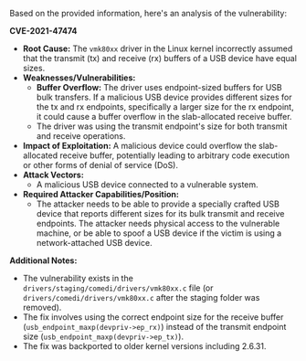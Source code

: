 Based on the provided information, here's an analysis of the vulnerability:

**CVE-2021-47474**

*   **Root Cause:** The `vmk80xx` driver in the Linux kernel incorrectly assumed that the transmit (tx) and receive (rx) buffers of a USB device have equal sizes.
*   **Weaknesses/Vulnerabilities:**
    *   **Buffer Overflow:** The driver uses endpoint-sized buffers for USB bulk transfers. If a malicious USB device provides different sizes for the tx and rx endpoints, specifically a larger size for the rx endpoint, it could cause a buffer overflow in the slab-allocated receive buffer.
    *   The driver was using the transmit endpoint's size for both transmit and receive operations.
*   **Impact of Exploitation:** A malicious device could overflow the slab-allocated receive buffer, potentially leading to arbitrary code execution or other forms of denial of service (DoS).
*   **Attack Vectors:**
    *   A malicious USB device connected to a vulnerable system.
*   **Required Attacker Capabilities/Position:**
    *   The attacker needs to be able to provide a specially crafted USB device that reports different sizes for its bulk transmit and receive endpoints. The attacker needs physical access to the vulnerable machine, or be able to spoof a USB device if the victim is using a network-attached USB device.

**Additional Notes:**

*   The vulnerability exists in the `drivers/staging/comedi/drivers/vmk80xx.c` file (or `drivers/comedi/drivers/vmk80xx.c` after the staging folder was removed).
*   The fix involves using the correct endpoint size for the receive buffer (`usb_endpoint_maxp(devpriv->ep_rx)`) instead of the transmit endpoint size (`usb_endpoint_maxp(devpriv->ep_tx)`).
*   The fix was backported to older kernel versions including 2.6.31.